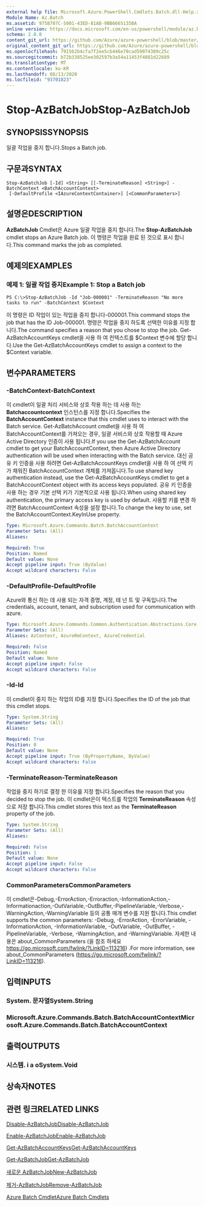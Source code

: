 ```yaml
---
external help file: Microsoft.Azure.PowerShell.Cmdlets.Batch.dll-Help.xml
Module Name: Az.Batch
ms.assetid: 975B707C-5001-43ED-81AB-9BB6665135BA
online version: https://docs.microsoft.com/en-us/powershell/module/az.batch/stop-azbatchjob
schema: 2.0.0
content_git_url: https://github.com/Azure/azure-powershell/blob/master/src/Batch/Batch/help/Stop-AzBatchJob.md
original_content_git_url: https://github.com/Azure/azure-powershell/blob/master/src/Batch/Batch/help/Stop-AzBatchJob.md
ms.openlocfilehash: 791562b4cfa7f2ee5cb446e70cad59074389c25c
ms.sourcegitcommit: b72b338525ee302597b3a54a11453f4881d22689
ms.translationtype: MT
ms.contentlocale: ko-KR
ms.lasthandoff: 08/13/2020
ms.locfileid: "93701823"
---
```

# <span data-ttu-id="57e99-101">Stop-AzBatchJob</span><span class="sxs-lookup"><span data-stu-id="57e99-101">Stop-AzBatchJob</span></span>

## <span data-ttu-id="57e99-102">SYNOPSIS</span><span class="sxs-lookup"><span data-stu-id="57e99-102">SYNOPSIS</span></span>
<span data-ttu-id="57e99-103">일괄 작업을 중지 합니다.</span><span class="sxs-lookup"><span data-stu-id="57e99-103">Stops a Batch job.</span></span>

## <span data-ttu-id="57e99-104">구문과</span><span class="sxs-lookup"><span data-stu-id="57e99-104">SYNTAX</span></span>

```
Stop-AzBatchJob [-Id] <String> [[-TerminateReason] <String>] -BatchContext <BatchAccountContext>
 [-DefaultProfile <IAzureContextContainer>] [<CommonParameters>]
```

## <span data-ttu-id="57e99-105">설명은</span><span class="sxs-lookup"><span data-stu-id="57e99-105">DESCRIPTION</span></span>
<span data-ttu-id="57e99-106">**AzBatchJob** Cmdlet은 Azure 일괄 작업을 중지 합니다.</span><span class="sxs-lookup"><span data-stu-id="57e99-106">The **Stop-AzBatchJob** cmdlet stops an Azure Batch job.</span></span>
<span data-ttu-id="57e99-107">이 명령은 작업을 완료 된 것으로 표시 합니다.</span><span class="sxs-lookup"><span data-stu-id="57e99-107">This command marks the job as completed.</span></span>

## <span data-ttu-id="57e99-108">예제의</span><span class="sxs-lookup"><span data-stu-id="57e99-108">EXAMPLES</span></span>

### <span data-ttu-id="57e99-109">예제 1: 일괄 작업 중지</span><span class="sxs-lookup"><span data-stu-id="57e99-109">Example 1: Stop a Batch job</span></span>
```
PS C:\>Stop-AzBatchJob -Id "Job-000001" -TerminateReason "No more tasks to run" -BatchContext $Context
```

<span data-ttu-id="57e99-110">이 명령은 ID 작업이 있는 작업을 중지 합니다-000001.</span><span class="sxs-lookup"><span data-stu-id="57e99-110">This command stops the job that has the ID Job-000001.</span></span>
<span data-ttu-id="57e99-111">명령은 작업을 중지 하도록 선택한 이유를 지정 합니다.</span><span class="sxs-lookup"><span data-stu-id="57e99-111">The command specifies a reason that you chose to stop the job.</span></span>
<span data-ttu-id="57e99-112">Get-AzBatchAccountKeys cmdlet을 사용 하 여 컨텍스트를 $Context 변수에 할당 합니다.</span><span class="sxs-lookup"><span data-stu-id="57e99-112">Use the Get-AzBatchAccountKeys cmdlet to assign a context to the $Context variable.</span></span>

## <span data-ttu-id="57e99-113">변수</span><span class="sxs-lookup"><span data-stu-id="57e99-113">PARAMETERS</span></span>

### <span data-ttu-id="57e99-114">-BatchContext</span><span class="sxs-lookup"><span data-stu-id="57e99-114">-BatchContext</span></span>
<span data-ttu-id="57e99-115">이 cmdlet이 일괄 처리 서비스와 상호 작용 하는 데 사용 하는 **Batchaccountcontext** 인스턴스를 지정 합니다.</span><span class="sxs-lookup"><span data-stu-id="57e99-115">Specifies the **BatchAccountContext** instance that this cmdlet uses to interact with the Batch service.</span></span>
<span data-ttu-id="57e99-116">Get-AzBatchAccount cmdlet을 사용 하 여 BatchAccountContext를 가져오는 경우, 일괄 서비스와 상호 작용할 때 Azure Active Directory 인증이 사용 됩니다.</span><span class="sxs-lookup"><span data-stu-id="57e99-116">If you use the Get-AzBatchAccount cmdlet to get your BatchAccountContext, then Azure Active Directory authentication will be used when interacting with the Batch service.</span></span> <span data-ttu-id="57e99-117">대신 공유 키 인증을 사용 하려면 Get-AzBatchAccountKeys cmdlet을 사용 하 여 선택 키가 채워진 BatchAccountContext 개체를 가져옵니다.</span><span class="sxs-lookup"><span data-stu-id="57e99-117">To use shared key authentication instead, use the Get-AzBatchAccountKeys cmdlet to get a BatchAccountContext object with its access keys populated.</span></span> <span data-ttu-id="57e99-118">공유 키 인증을 사용 하는 경우 기본 선택 키가 기본적으로 사용 됩니다.</span><span class="sxs-lookup"><span data-stu-id="57e99-118">When using shared key authentication, the primary access key is used by default.</span></span> <span data-ttu-id="57e99-119">사용할 키를 변경 하려면 BatchAccountContext 속성을 설정 합니다.</span><span class="sxs-lookup"><span data-stu-id="57e99-119">To change the key to use, set the BatchAccountContext.KeyInUse property.</span></span>

```yaml
Type: Microsoft.Azure.Commands.Batch.BatchAccountContext
Parameter Sets: (All)
Aliases:

Required: True
Position: Named
Default value: None
Accept pipeline input: True (ByValue)
Accept wildcard characters: False
```

### <span data-ttu-id="57e99-120">-DefaultProfile</span><span class="sxs-lookup"><span data-stu-id="57e99-120">-DefaultProfile</span></span>
<span data-ttu-id="57e99-121">Azure와 통신 하는 데 사용 되는 자격 증명, 계정, 테 넌 트 및 구독입니다.</span><span class="sxs-lookup"><span data-stu-id="57e99-121">The credentials, account, tenant, and subscription used for communication with azure.</span></span>

```yaml
Type: Microsoft.Azure.Commands.Common.Authentication.Abstractions.Core.IAzureContextContainer
Parameter Sets: (All)
Aliases: AzContext, AzureRmContext, AzureCredential

Required: False
Position: Named
Default value: None
Accept pipeline input: False
Accept wildcard characters: False
```

### <span data-ttu-id="57e99-122">-Id</span><span class="sxs-lookup"><span data-stu-id="57e99-122">-Id</span></span>
<span data-ttu-id="57e99-123">이 cmdlet이 중지 하는 작업의 ID를 지정 합니다.</span><span class="sxs-lookup"><span data-stu-id="57e99-123">Specifies the ID of the job that this cmdlet stops.</span></span>

```yaml
Type: System.String
Parameter Sets: (All)
Aliases:

Required: True
Position: 0
Default value: None
Accept pipeline input: True (ByPropertyName, ByValue)
Accept wildcard characters: False
```

### <span data-ttu-id="57e99-124">-TerminateReason</span><span class="sxs-lookup"><span data-stu-id="57e99-124">-TerminateReason</span></span>
<span data-ttu-id="57e99-125">작업을 중지 하기로 결정 한 이유를 지정 합니다.</span><span class="sxs-lookup"><span data-stu-id="57e99-125">Specifies the reason that you decided to stop the job.</span></span>
<span data-ttu-id="57e99-126">이 cmdlet은이 텍스트를 작업의 **TerminateReason** 속성으로 저장 합니다.</span><span class="sxs-lookup"><span data-stu-id="57e99-126">This cmdlet stores this text as the **TerminateReason** property of the job.</span></span>

```yaml
Type: System.String
Parameter Sets: (All)
Aliases:

Required: False
Position: 1
Default value: None
Accept pipeline input: False
Accept wildcard characters: False
```

### <span data-ttu-id="57e99-127">CommonParameters</span><span class="sxs-lookup"><span data-stu-id="57e99-127">CommonParameters</span></span>
<span data-ttu-id="57e99-128">이 cmdlet은-Debug,-ErrorAction,-Erroraction,-InformationAction,-Informationaction,-OutVariable,-OutBuffer,-PipelineVariable,-Verbose,-WarningAction,-WarningVariable 등의 공통 매개 변수를 지원 합니다.</span><span class="sxs-lookup"><span data-stu-id="57e99-128">This cmdlet supports the common parameters: -Debug, -ErrorAction, -ErrorVariable, -InformationAction, -InformationVariable, -OutVariable, -OutBuffer, -PipelineVariable, -Verbose, -WarningAction, and -WarningVariable.</span></span> <span data-ttu-id="57e99-129">자세한 내용은 about_CommonParameters (을 참조 하세요 https://go.microsoft.com/fwlink/?LinkID=113216) .</span><span class="sxs-lookup"><span data-stu-id="57e99-129">For more information, see about_CommonParameters (https://go.microsoft.com/fwlink/?LinkID=113216).</span></span>

## <span data-ttu-id="57e99-130">입력</span><span class="sxs-lookup"><span data-stu-id="57e99-130">INPUTS</span></span>

### <span data-ttu-id="57e99-131">System. 문자열</span><span class="sxs-lookup"><span data-stu-id="57e99-131">System.String</span></span>

### <span data-ttu-id="57e99-132">Microsoft.Azure.Commands.Batch.BatchAccountContext</span><span class="sxs-lookup"><span data-stu-id="57e99-132">Microsoft.Azure.Commands.Batch.BatchAccountContext</span></span>

## <span data-ttu-id="57e99-133">출력</span><span class="sxs-lookup"><span data-stu-id="57e99-133">OUTPUTS</span></span>

### <span data-ttu-id="57e99-134">시스템. i a o</span><span class="sxs-lookup"><span data-stu-id="57e99-134">System.Void</span></span>

## <span data-ttu-id="57e99-135">상속자</span><span class="sxs-lookup"><span data-stu-id="57e99-135">NOTES</span></span>

## <span data-ttu-id="57e99-136">관련 링크</span><span class="sxs-lookup"><span data-stu-id="57e99-136">RELATED LINKS</span></span>

[<span data-ttu-id="57e99-137">Disable-AzBatchJob</span><span class="sxs-lookup"><span data-stu-id="57e99-137">Disable-AzBatchJob</span></span>](./Disable-AzBatchJob.md)

[<span data-ttu-id="57e99-138">Enable-AzBatchJob</span><span class="sxs-lookup"><span data-stu-id="57e99-138">Enable-AzBatchJob</span></span>](./Enable-AzBatchJob.md)

[<span data-ttu-id="57e99-139">Get-AzBatchAccountKeys</span><span class="sxs-lookup"><span data-stu-id="57e99-139">Get-AzBatchAccountKeys</span></span>](./Get-AzBatchAccountKey.md)

[<span data-ttu-id="57e99-140">Get-AzBatchJob</span><span class="sxs-lookup"><span data-stu-id="57e99-140">Get-AzBatchJob</span></span>](./Get-AzBatchJob.md)

[<span data-ttu-id="57e99-141">새로운 AzBatchJob</span><span class="sxs-lookup"><span data-stu-id="57e99-141">New-AzBatchJob</span></span>](./New-AzBatchJob.md)

[<span data-ttu-id="57e99-142">제거-AzBatchJob</span><span class="sxs-lookup"><span data-stu-id="57e99-142">Remove-AzBatchJob</span></span>](./Remove-AzBatchJob.md)

[<span data-ttu-id="57e99-143">Azure Batch Cmdlet</span><span class="sxs-lookup"><span data-stu-id="57e99-143">Azure Batch Cmdlets</span></span>](/powershell/module/az.batch)


